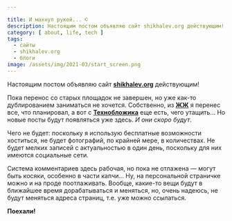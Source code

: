 ```yaml
---

title: И махнул рукой... ©
description: Настоящим постом объявляю сайт shikhalev.org действующим!
category: [ about, life, tech ]
tags:
  - сайты
  - shikhalev.org
  - блоги
image: /assets/img/2021-03/start_screen.png
---
```

Настоящим постом объявляю сайт **[shikhalev.org][this]** действующим!

Пока перенос со старых площадок не завершен, но уже как-то дублированием заниматься не хочется.
Собственно, из **[ЖЖ][lj]** я перенес все, что планировал, а вот с **[Технобложика][bs]** еще есть,
чего утащить... Но новые посты будут появляться уже здесь. *И они скоро будут*.

Чего не будет: поскольку я использую бесплатные возможности хоститься, не будет фотографий,
по крайней мере, в количествах. Не будет мелких записей с актуальностью в один день, поскольку
для них имеются социальные сети.

Система комментариев здесь рабочая, но пока не отлажена — могут быть косяки, особенно в части капчи...
Ну, на персональной страничке можно и на проде поотлаживать. Вообще, какие-то вещи будут в ближайшее
время дорабатываться и меняться, но, очень надеюсь, не будут меняться адреса страниц, т.е. уже можно
ссылаться.

**Поехали!**


[this]: https://shikhalev.org "Блог. Склад текстов. И прочее городу и миру…"
[lj]: https://iwsrus.livejournal.com/ "Иван Шихалев — ЖЖ"
[bs]: https://bs.shikhalev.org/ "Иван Шихалев"
